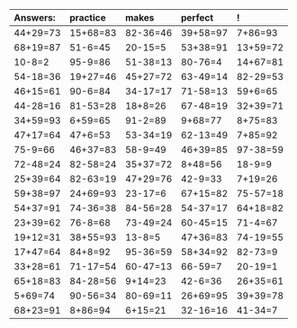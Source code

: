 | Answers: | practice | makes | perfect | ! |
| :--- | :--- | :--- | :--- | :--- |
| 44+29=73 | 15+68=83 | 82-36=46 | 39+58=97 | 7+86=93 | 
| 68+19=87 | 51-6=45 | 20-15=5 | 53+38=91 | 13+59=72 | 
| 10-8=2 | 95-9=86 | 51-38=13 | 80-76=4 | 14+67=81 | 
| 54-18=36 | 19+27=46 | 45+27=72 | 63-49=14 | 82-29=53 | 
| 46+15=61 | 90-6=84 | 34-17=17 | 71-58=13 | 59+6=65 | 
| 44-28=16 | 81-53=28 | 18+8=26 | 67-48=19 | 32+39=71 | 
| 34+59=93 | 6+59=65 | 91-2=89 | 9+68=77 | 8+75=83 | 
| 47+17=64 | 47+6=53 | 53-34=19 | 62-13=49 | 7+85=92 | 
| 75-9=66 | 46+37=83 | 58-9=49 | 46+39=85 | 97-38=59 | 
| 72-48=24 | 82-58=24 | 35+37=72 | 8+48=56 | 18-9=9 | 
| 25+39=64 | 82-63=19 | 47+29=76 | 42-9=33 | 7+19=26 | 
| 59+38=97 | 24+69=93 | 23-17=6 | 67+15=82 | 75-57=18 | 
| 54+37=91 | 74-36=38 | 84-56=28 | 54-37=17 | 64+18=82 | 
| 23+39=62 | 76-8=68 | 73-49=24 | 60-45=15 | 71-4=67 | 
| 19+12=31 | 38+55=93 | 13-8=5 | 47+36=83 | 74-19=55 | 
| 17+47=64 | 84+8=92 | 95-36=59 | 58+34=92 | 82-73=9 | 
| 33+28=61 | 71-17=54 | 60-47=13 | 66-59=7 | 20-19=1 | 
| 65+18=83 | 84-28=56 | 9+14=23 | 42-6=36 | 26+35=61 | 
| 5+69=74 | 90-56=34 | 80-69=11 | 26+69=95 | 39+39=78 | 
| 68+23=91 | 8+86=94 | 6+15=21 | 32-16=16 | 41-34=7 | 
